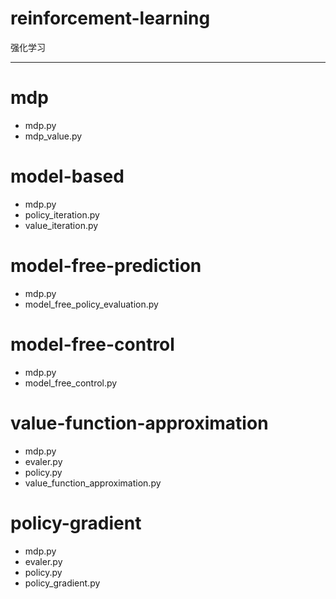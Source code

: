 # reinforcement-learning
强化学习

---
# mdp
- mdp.py
- mdp_value.py
# model-based
- mdp.py
- policy_iteration.py
- value_iteration.py
# model-free-prediction
- mdp.py
- model_free_policy_evaluation.py
# model-free-control
- mdp.py
- model_free_control.py
# value-function-approximation
- mdp.py
- evaler.py
- policy.py
- value_function_approximation.py
# policy-gradient
- mdp.py
- evaler.py
- policy.py
- policy_gradient.py